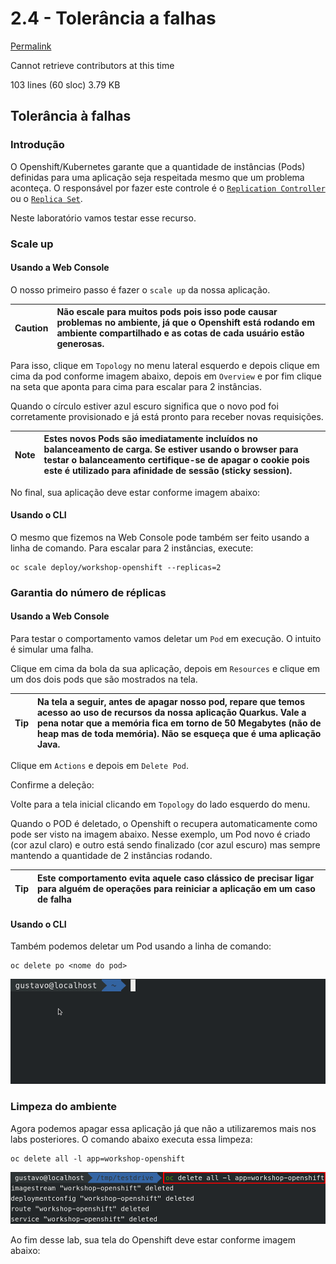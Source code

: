 # 2.4 - Tolerância a falhas

[Permalink](https://github.com/redhatbsb/test-drive-openshift/blob/8ce43c5cb511571d907947f2d78a595d00910586/parte-2-openshift-4x/tolerancia-a-falha.adoc)

Cannot retrieve contributors at this time

 103 lines \(60 sloc\) 3.79 KB

## Tolerância à falhas <a id="user-content-toler&#xE2;ncia-a-falhas"></a>

### Introdução <a id="user-content-introdu&#xE7;&#xE3;o"></a>

O Openshift/Kubernetes garante que a quantidade de instâncias \(Pods\) definidas para uma aplicação seja respeitada mesmo que um problema aconteça. O responsável por fazer este controle é o [`Replication Controller`](https://kubernetes.io/docs/concepts/workloads/controllers/replicationcontroller/) ou o [`Replica Set`](https://kubernetes.io/docs/concepts/workloads/controllers/replicaset/).

Neste laboratório vamos testar esse recurso.

### Scale up <a id="user-content-scale-up"></a>

#### Usando a Web Console <a id="user-content-usando-a-web-console"></a>

O nosso primeiro passo é fazer o `scale up` da nossa aplicação.

| Caution |  Não escale para muitos pods pois isso pode causar problemas no ambiente, já que o Openshift está rodando em ambiente compartilhado e as cotas de cada usuário estão generosas. |
| :--- | :--- |


Para isso, clique em `Topology` no menu lateral esquerdo e depois clique em cima da pod conforme imagem abaixo, depois em `Overview` e por fim clique na seta que aponta para cima para escalar para 2 instâncias.

Quando o círculo estiver azul escuro significa que o novo pod foi corretamente provisionado e já está pronto para receber novas requisições.

| Note |  Estes novos Pods são imediatamente incluídos no balanceamento de carga. Se estiver usando o browser para testar o balanceamento certifique-se de apagar o cookie pois este é utilizado para afinidade de sessão \(sticky session\). |
| :--- | :--- |


No final, sua aplicação deve estar conforme imagem abaixo:

#### Usando o CLI <a id="user-content-usando-o-cli"></a>

O mesmo que fizemos na Web Console pode também ser feito usando a linha de comando. Para escalar para 2 instâncias, execute:

```text
oc scale deploy/workshop-openshift --replicas=2
```

### Garantia do número de réplicas <a id="user-content-garantia-do-n&#xFA;mero-de-r&#xE9;plicas"></a>

#### Usando a Web Console <a id="user-content-usando-a-web-console-1"></a>

Para testar o comportamento vamos deletar um `Pod` em execução. O intuito é simular uma falha.

Clique em cima da bola da sua aplicação, depois em `Resources` e clique em um dos dois pods que são mostrados na tela.

| Tip |  Na tela a seguir, antes de apagar nosso pod, repare que temos acesso ao uso de recursos da nossa aplicação Quarkus. Vale a pena notar que a memória fica em torno de 50 Megabytes \(não de heap mas de toda memória\). Não se esqueça que é uma aplicação Java. |
| :--- | :--- |


Clique em `Actions` e depois em `Delete Pod`.

Confirme a deleção:

Volte para a tela inicial clicando em `Topology` do lado esquerdo do menu.

Quando o POD é deletado, o Openshift o recupera automaticamente como pode ser visto na imagem abaixo. Nesse exemplo, um Pod novo é criado \(cor azul claro\) e outro está sendo finalizado \(cor azul escuro\) mas sempre mantendo a quantidade de 2 instâncias rodando.

| Tip |  Este comportamento evita aquele caso clássico de precisar ligar para alguém de operações para reiniciar a aplicação em um caso de falha |
| :--- | :--- |


#### Usando o CLI <a id="user-content-usando-o-cli-1"></a>

Também podemos deletar um Pod usando a linha de comando:

```text
oc delete po <nome do pod>
```

[![image](https://raw.githubusercontent.com/guaxinim/test-drive-openshift/master/gitbook/assets/delete-pod.gif)](https://raw.githubusercontent.com/guaxinim/test-drive-openshift/master/gitbook/assets/delete-pod.gif)

### Limpeza do ambiente <a id="user-content-limpeza-do-ambiente"></a>

Agora podemos apagar essa aplicação já que não a utilizaremos mais nos labs posteriores. O comando abaixo executa essa limpeza:

```text
oc delete all -l app=workshop-openshift
```

[![image](https://raw.githubusercontent.com/guaxinim/test-drive-openshift/master/gitbook/assets/delete-all.gif)](https://raw.githubusercontent.com/guaxinim/test-drive-openshift/master/gitbook/assets/delete-all.gif)

Ao fim desse lab, sua tela do Openshift deve estar conforme imagem abaixo:

